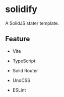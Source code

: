 # solidify

A SolidJS stater template.

## Feature

- Vite

- TypeScript

- Solid Router

- UnoCSS

- ESLint
